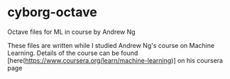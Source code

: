 # cyborg-octave
Octave files for ML in course by Andrew Ng

These files are written while I studied Andrew Ng's course on Machine Learning.
Details of the course can be found [here(https://www.coursera.org/learn/machine-learning)] on his coursera page
